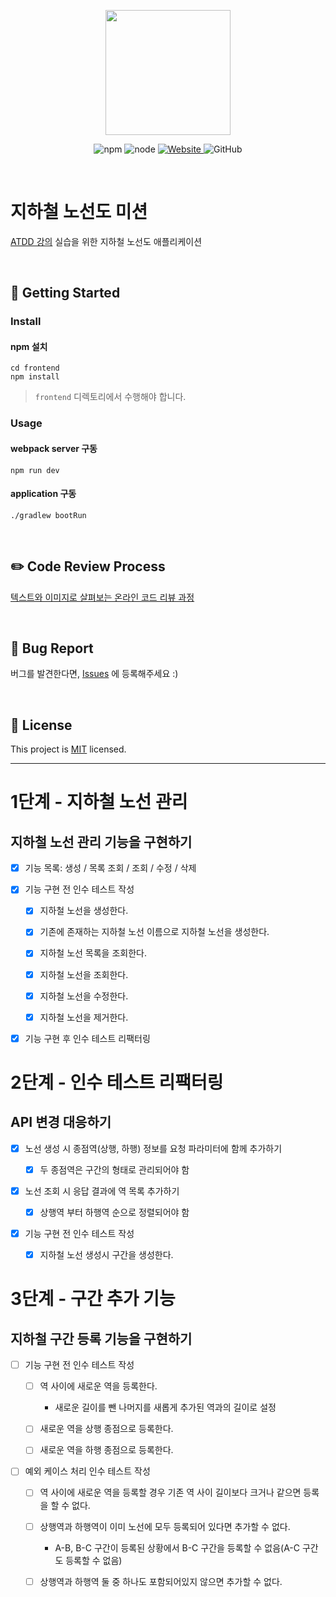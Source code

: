 <p align="center">
    <img width="200px;" src="https://raw.githubusercontent.com/woowacourse/atdd-subway-admin-frontend/master/images/main_logo.png"/>
</p>
<p align="center">
  <img alt="npm" src="https://img.shields.io/badge/npm-%3E%3D%205.5.0-blue">
  <img alt="node" src="https://img.shields.io/badge/node-%3E%3D%209.3.0-blue">
  <a href="https://edu.nextstep.camp/c/R89PYi5H" alt="nextstep atdd">
    <img alt="Website" src="https://img.shields.io/website?url=https%3A%2F%2Fedu.nextstep.camp%2Fc%2FR89PYi5H">
  </a>
  <img alt="GitHub" src="https://img.shields.io/github/license/next-step/atdd-subway-admin">
</p>

<br>

# 지하철 노선도 미션
[ATDD 강의](https://edu.nextstep.camp/c/R89PYi5H) 실습을 위한 지하철 노선도 애플리케이션

<br>

## 🚀 Getting Started

### Install
#### npm 설치
```
cd frontend
npm install
```
> `frontend` 디렉토리에서 수행해야 합니다.

### Usage
#### webpack server 구동
```
npm run dev
```
#### application 구동
```
./gradlew bootRun
```
<br>

## ✏️ Code Review Process
[텍스트와 이미지로 살펴보는 온라인 코드 리뷰 과정](https://github.com/next-step/nextstep-docs/tree/master/codereview)

<br>

## 🐞 Bug Report

버그를 발견한다면, [Issues](https://github.com/next-step/atdd-subway-admin/issues) 에 등록해주세요 :)

<br>

## 📝 License

This project is [MIT](https://github.com/next-step/atdd-subway-admin/blob/master/LICENSE.md) licensed.

---

# 1단계 - 지하철 노선 관리

## 지하철 노선 관리 기능을 구현하기

- [x] 기능 목록: 생성 / 목록 조회 / 조회 / 수정 / 삭제
    
- [x] 기능 구현 전 인수 테스트 작성

    - [x] 지하철 노선을 생성한다.

    - [x] 기존에 존재하는 지하철 노선 이름으로 지하철 노선을 생성한다.

    - [x] 지하철 노선 목록을 조회한다.

    - [x] 지하철 노선을 조회한다.

    - [x] 지하철 노선을 수정한다.

    - [x] 지하철 노선을 제거한다.

- [x] 기능 구현 후 인수 테스트 리팩터링

# 2단계 - 인수 테스트 리팩터링

## API 변경 대응하기

- [x] 노선 생성 시 종점역(상행, 하행) 정보를 요청 파라미터에 함께 추가하기

    - [x] 두 종점역은 구간의 형태로 관리되어야 함

- [x] 노선 조회 시 응답 결과에 역 목록 추가하기

    - [x] 상행역 부터 하행역 순으로 정렬되어야 함

- [x] 기능 구현 전 인수 테스트 작성

    - [x] 지하철 노선 생성시 구간을 생성한다.

# 3단계 - 구간 추가 기능

## 지하철 구간 등록 기능을 구현하기

- [ ] 기능 구현 전 인수 테스트 작성

    - [ ] 역 사이에 새로운 역을 등록한다.

        - 새로운 길이를 뺀 나머지를 새롭게 추가된 역과의 길이로 설정

    - [ ] 새로운 역을 상행 종점으로 등록한다.

    - [ ] 새로운 역을 하행 종점으로 등록한다.

- [ ] 예외 케이스 처리 인수 테스트 작성

    - [ ] 역 사이에 새로운 역을 등록할 경우 기존 역 사이 길이보다 크거나 같으면 등록을 할 수 없다.

    - [ ] 상행역과 하행역이 이미 노선에 모두 등록되어 있다면 추가할 수 없다.

        - A-B, B-C 구간이 등록된 상황에서 B-C 구간을 등록할 수 없음(A-C 구간도 등록할 수 없음)

    - [ ] 상행역과 하행역 둘 중 하나도 포함되어있지 않으면 추가할 수 없다.
